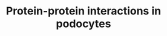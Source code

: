 ---
annotations:
- id: CL:0000653
  parent: animal cell
  type: Cell Type Ontology
  value: glomerular visceral epithelial cell
authors:
- Gwarsow
- MaintBot
- Mkutmon
- Jmelius
- Khanspers
- Eweitz
description: XPodNet is a larger version of PodNet. Interactions from STRING database
  have been added to PodNet to build XPodNet. Hence, not all interactions found in
  XPodNet do necessarily have to be curated.
last-edited: 2022-01-06
organisms:
- Mus musculus
redirect_from:
- /index.php/Pathway:WP2309
- /instance/WP2309
revision: null
schema-jsonld:
- '@context': https://schema.org/
  '@id': https://wikipathways.github.io/pathways/WP2309.html
  '@type': Dataset
  creator:
    '@type': Organization
    name: WikiPathways
  description: XPodNet is a larger version of PodNet. Interactions from STRING database
    have been added to PodNet to build XPodNet. Hence, not all interactions found
    in XPodNet do necessarily have to be curated.
  keywords:
  - A2bp1
  - Abcc3
  - Abl1
  - Acp1
  - Actb
  - Actl6b
  - Actn2
  - Actn4
  - Actr2
  - Actr3
  - Acvr2b
  - Acvrl1
  - Adam10
  - Adam12
  - Adcy1
  - Adcyap1r1
  - Add2
  - Adipor1
  - Adrb1
  - Agrn
  - Agtr1a
  - Agtr1b
  - Agtrap
  - Akt1
  - Akt3
  - Amica1
  - Angpt1
  - Angptl2
  - Angptl3
  - Angptl4
  - Anxa2
  - Ap2a2
  - Apba1
  - Apbb1ip
  - Apc
  - Aph1a
  - Aph1b
  - Aph1c
  - Appl2
  - Arf6
  - Arhgap24
  - Arhgdia
  - Arhgef7
  - Arnt
  - Arnt2
  - Arntl
  - Arpc1a
  - Arpc1b
  - Arpc2
  - Arpc3
  - Arpc4
  - Arpc5
  - Arpc5l
  - Arrb1
  - Arrb2
  - Atg10
  - Atg12
  - Atg5
  - Atg7
  - Atp6v0a1
  - Atp9a
  - Axin1
  - Bad
  - Bag1
  - Bahd1
  - Baiap2
  - Bax
  - Bbc3
  - Bcam
  - Bcar1
  - Bcl2
  - Bcl2l1
  - Bcl2l11
  - Bcl2l2
  - Bhlhe40
  - Bid
  - Bik
  - Birc5
  - Blk
  - Blnk
  - Bmp4
  - Bmp6
  - Bmp7
  - Bmpr1a
  - Bmpr1b
  - Bmpr2
  - Braf
  - Brd7
  - Btla
  - Cacng4
  - Cacng5
  - Calb2
  - Camk2a
  - Camk2b
  - Camk2d
  - Camk2g
  - Capza1
  - Capza2
  - Capzb
  - Carf
  - Carm1
  - Cask
  - Casp3
  - Casp8
  - Cav1
  - Cbl
  - Ccna2
  - Ccnd1
  - Ccnd2
  - Ccnd3
  - Ccne1
  - Ccng1
  - Ccng2
  - Ccni
  - Cd151
  - Cd19
  - Cd22
  - Cd247
  - Cd28
  - Cd2ap
  - Cd3e
  - Cd47
  - Cd5
  - Cdc25b
  - Cdc42
  - Cdc42ep1
  - Cdc42ep4
  - Cdc42ep5
  - Cdh1
  - Cdh2
  - Cdh22
  - Cdh3
  - Cdh4
  - Cdh5
  - Cdh7
  - Cdk17
  - Cdk4
  - Cdk5
  - Cdk5r1
  - Cdk6
  - Cdk9
  - Cdkn1a
  - Cdkn1b
  - Cdkn1c
  - Cdkn2a
  - Cebpa
  - Cfh
  - Cfl1
  - Cgn
  - Chd1l
  - Chn2
  - Cldn1
  - Cldn2
  - Cldn3
  - Cldn4
  - Cldn5
  - Cldn6
  - Cldn7
  - Cldn8
  - Clic5
  - Clnk
  - Clock
  - Cmip
  - Cntn2
  - Cntnap1
  - Col18a1
  - Col4a3
  - Col4a4
  - Col4a5
  - Coq6
  - Crb2
  - Crim1
  - Crk
  - Crkl
  - Crtam
  - Csf1
  - Csf1r
  - Csk
  - Csnk2a1
  - Ctbp1
  - Ctgf
  - Ctla4
  - Ctnna1
  - Ctnna2
  - Ctnna3
  - Ctnnb1
  - Ctnnbip1
  - Ctnnd1
  - Ctsl
  - Cttn
  - Cul2
  - Cux1
  - Cxadr
  - Cxcl10
  - Cxcl12
  - Cxcl16
  - Cxxc5
  - Cyfip1
  - Cyp26a1
  - Cyr61
  - Dag1
  - Dbn1
  - Ddn
  - Ddr1
  - Diablo
  - Diap1
  - Diap2
  - Dicer1
  - Dlk1
  - Dll1
  - Dll4
  - Dnm1
  - Dnm2
  - Dnm3
  - Dock4
  - Dok1
  - Dok2
  - Drp2
  - Dsc1
  - Dsg1a
  - Dvl1
  - Dvl2
  - Dvl3
  - E2f1
  - E2f3
  - ENSMUSG00000015656
  - ENSMUSG00000076594
  - ENSMUSG00000076711
  - ENSMUSG00000076733
  - Ednra
  - Efnb1
  - Efnb2
  - Efnb3
  - Efs
  - Egln2
  - Egln3
  - Eif4enif1
  - Eln
  - Enah
  - Eng
  - Enkur
  - Ep300
  - Epas1
  - Epb4.1l5
  - Epha2
  - Epha4
  - Epha6
  - Ephb2
  - Ephb6
  - Epor
  - Eps8
  - Erbb4
  - Esrrb
  - Ext1
  - Ezr
  - F11r
  - F3
  - Fadd
  - Fam65a
  - Fas
  - Fat1
  - Fbln2
  - Fbxw7
  - Fcgrt
  - Fgd1
  - Fhl2
  - Fhl3
  - Fkbpl
  - Fktn
  - Flii
  - Flt1
  - Fn1
  - Fos
  - Foxa2
  - Foxc2
  - Fras1
  - Frs2
  - Frs3
  - Fyb
  - Fyn
  - Gab1
  - Gab2
  - Gab3
  - Gabra4
  - Gabrb2
  - Gabrg2
  - Gadd45g
  - Gata4
  - Gigyf1
  - Gimap1
  - Gimap3
  - Gipc1
  - Git1
  - Gja1
  - Gjb6
  - Gm10698
  - Gm5637
  - Gmcl1
  - Gnb2l1
  - Gne
  - Gpr120
  - Gpr177
  - Grb10
  - Grb2
  - Grb7
  - Gria2
  - Grid2
  - Grin1
  - Grin2a
  - Grin2b
  - Grip1
  - Grit
  - Grlf1
  - Gsk3b
  - Hand1
  - Hand2
  - Hcls1
  - Hdac1
  - Herpud1
  - Hes6
  - Hey1
  - Hgs
  - Hif1a
  - Hif1an
  - Hk1
  - Homer3
  - Hoxd1
  - Hras1
  - Hsp90aa1
  - Hsp90ab1
  - Hspa8
  - Hspg2
  - Htra1
  - Htt
  - ICAT
  - Icam2
  - Icam5
  - Id2
  - Igf1
  - Igf1r
  - Igfbp2
  - Igfbp3
  - Igfbp7
  - Igh-VJ558
  - Ighg
  - Igsf5
  - Il7r
  - Ilk
  - Inadl
  - Inf2
  - Ing4
  - Inpp5d
  - Inppl1
  - Insr
  - Invs
  - Iqgap1
  - Irs1
  - Irs2
  - Isl1
  - Itga1
  - Itga2
  - Itga3
  - Itga5
  - Itga6
  - Itga7
  - Itga8
  - Itgav
  - Itgax
  - Itgb1
  - Itgb1bp3
  - Itgb3
  - Itgb4
  - Itgb5
  - Itsn1
  - Jak2
  - Jam3
  - Jub
  - Jup
  - Kank2
  - Kat2a
  - Kat2b
  - Kcna2
  - Kcnma1
  - Kcnmb1
  - Kcp
  - Kdr
  - Khdrbs1
  - Khdrbs3
  - Kif17
  - Kif26a
  - Kif2a
  - Kif3b
  - Kif5a
  - Kifap3
  - Kirrel
  - Kirrel2
  - Kirrel3
  - Kl
  - Klc1
  - Klc2
  - Kras
  - Krt7
  - Krt8
  - L1cam
  - LOC630565
  - LOC641221
  - Lama1
  - Lama2
  - Lama5
  - Lamb1-1
  - Lamb2
  - Lamc1
  - Lamc2
  - Lamc3
  - Lasp1
  - Lck
  - Lcp2
  - Ldb1
  - Ldb3
  - Lef1
  - Lepr
  - Lgals1
  - Lhx3
  - Lims1
  - Lims2
  - Lin7a
  - Lmx1b
  - Lnx1
  - Lrp1b
  - Lrp4
  - Lrrc7
  - Lrrk2
  - Ltbp1
  - Ltbp3
  - Lyn
  - Mafb
  - Magi1
  - Magi2
  - Map1lc3a
  - Map2k1
  - Map2k2
  - Map2k5
  - Map2k7
  - Map3k5
  - Map3k7ip1
  - Map4k1
  - Map4k4
  - Mapk1
  - Mapk3
  - Mapk8
  - Mapk8ip2
  - Mapk8ip3
  - Mapk9
  - Mapkap1
  - Mapt
  - Matr3
  - Mc1r
  - Mcf2l
  - Mcm7
  - Mdm2
  - Mdm4
  - Med25
  - Med28
  - Mef2a
  - Met
  - Mgea5
  - Micall2
  - Mlph
  - Mpdz
  - Mpz
  - Mras
  - Mtap1a
  - Mtap2
  - Mtor
  - Mtpn
  - Mybl2
  - Mycn
  - Myh10
  - Myh9
  - Myo1c
  - Myo1e
  - Myoc
  - Myoz1
  - Myoz2
  - Nck1
  - Nck2
  - Nckipsd
  - Ncoa1
  - Ncstn
  - Ndn
  - Nedd4l
  - Nedd9
  - Neo1
  - Nes
  - Net1
  - Nf2
  - Nfatc3
  - Nfatc4
  - Ngf
  - Nid1
  - Nid2
  - Nisch
  - Nkd1
  - Nkd2
  - Nos1
  - Notch1
  - Notch2
  - Notch3
  - Notch4
  - Nphp1
  - Nphs1
  - Nphs2
  - Npr1
  - Nr2f2
  - Nr4a3
  - Nrip1
  - Nrip3
  - Nrn1
  - Nrp1
  - Nrp2
  - Nrxn1
  - Nsd1
  - Nt5e
  - Ntrk2
  - Ntrk3
  - Oasl2
  - Ocln
  - Olfm1
  - Olig1
  - Olig2
  - P4ha1
  - Pak1
  - Pak2
  - Pak3
  - Palld
  - Pard3
  - Pard6a
  - Pard6b
  - Parva
  - Pawr
  - Pax2
  - Pax6
  - Pax8
  - Paxip1
  - Pcna
  - Pdcd6
  - Pdcd6ip
  - Pde3a
  - Pde4d
  - Pdgfrb
  - Pdpn
  - Pdss2
  - Pecam1
  - Pex19
  - Pfn1
  - Pfn2
  - Pfn3
  - Pgm5
  - Pick1
  - Pik3c2a
  - Pik3ca
  - Pik3cb
  - Pik3cd
  - Pik3cg
  - Pik3r1
  - Pik3r2
  - Pik3r3
  - Pik3r5
  - Pik3r6
  - Pip5k1c
  - Pitx2
  - Pkd1
  - Pkd2
  - Pknox1
  - Pkp4
  - Pla2r1
  - Plau
  - Plaur
  - Plce1
  - Plcg1
  - Plcg2
  - Plec1
  - Plekhh2
  - Plxna1
  - Podxl
  - Polr2b
  - Porcn
  - Ppara
  - Ppp1ca
  - Ppp2ca
  - Ppp2r1a
  - Ppp3ca
  - Prkaca
  - Prkacb
  - Prkar2a
  - Prkca
  - Prkcd
  - Prkce
  - Prkci
  - Prkcz
  - Prkx
  - Prmt1
  - Prnp
  - Prop1
  - Prpf40a
  - Psen1
  - Psen2
  - Psenen
  - Psmd7
  - Pten
  - Ptger4
  - Ptgs2
  - Ptk2
  - Ptk2b
  - Ptpn11
  - Ptpn12
  - Ptpn13
  - Ptpn6
  - Ptpra
  - Ptprc
  - Ptprf
  - Ptpro
  - Pvrl1
  - Pvrl3
  - Pxn
  - Rab27a
  - Rab38
  - Rab3a
  - Rab3b
  - Rab4a
  - Rab4b
  - Rab8a
  - Rab8b
  - Rabgef1
  - Rac1
  - Racgap1
  - Raf1
  - Ralgps1
  - Rapgef2
  - Rara
  - Rarb
  - Rasa1
  - Raver1
  - Rbpj
  - Ret
  - Rhoa
  - Rin1
  - Ripk1
  - Rnf123
  - Rnf128
  - Robo1
  - Robo2
  - Rph3a
  - Rps6ka5
  - Rrn3
  - Rspo2
  - Rtkn
  - Rufy1
  - Rxra
  - Scel
  - Scrib
  - Sdcbp
  - Sdk1
  - Sema3a
  - Sema3f
  - Sept2
  - Serpina3g
  - Sfn
  - Sgca
  - Sgcd
  - Sgcz
  - Sh2b1
  - Sh2d1a
  - Sh2d4a
  - Sh3bp1
  - Sh3gl1
  - Sh3gl2
  - Sh3kbp1
  - Shc1
  - Shc2
  - Shcbp1
  - Siglece
  - Sirpa
  - Sirt1
  - Skap2
  - Skp2
  - Slamf1
  - Slc29a4
  - Slc34a1
  - Slc43a1
  - Slc4a1
  - Slc6a2
  - Slc6a3
  - Slc9a3r2
  - Smad1
  - Smad2
  - Smad3
  - Smad4
  - Smad6
  - Smad7
  - Smarca4
  - Smarcal1
  - Smarcd3
  - Smurf1
  - Smurf2
  - Snai1
  - Snta1
  - Sntb1
  - Sntb2
  - Snx26
  - Socs6
  - Sorbs1
  - Sorbs3
  - Sos1
  - Sos2
  - Sp1
  - Sparc
  - Sphk2
  - Spn
  - Spna2
  - Spnb2
  - Spp1
  - Src
  - Srcin1
  - Stmn1
  - Stra13
  - Strap
  - Stt3b
  - Stub1
  - Stxbp5
  - Sulf1
  - Sult1b1
  - Sumo1
  - Sv2b
  - Sykb
  - Synpo
  - Synpo2
  - Syt1
  - Syt13
  - Sytl1
  - Sytl2
  - Sytl3
  - Sytl4
  - Syvn1
  - TRAV13N-3
  - Taf5
  - Tagln
  - Tarbp2
  - Tax1bp3
  - Tbc1d4
  - Tbxa2r
  - Tceb1
  - Tceb2
  - Tcf21
  - Tcf3
  - Tcf7
  - Tcf7l1
  - Tcf7l2
  - Tek
  - Tenc1
  - Tgfb1
  - Tgfb2
  - Tgfb3
  - Tgfbr1
  - Tgfbr2
  - Tgfbr3
  - Themis
  - Thra
  - Thrb
  - Tiam1
  - Tie1
  - Tjp1
  - Tln1
  - Tln2
  - Tnf
  - Tob2
  - Trf
  - Trib3
  - Trim24
  - Trp53
  - Trpc6
  - Trpm7
  - Trpv5
  - Tsc1
  - Tsc2
  - Tsg101
  - Tsga10
  - Tspan7
  - Tssk5
  - Tuba1a
  - Ubc
  - Ube2i
  - Ubqln2
  - Uchl1
  - Usp7
  - Usp8
  - Utrn
  - Vamp2
  - Vangl1
  - Vangl2
  - Vasp
  - Vav2
  - Vcl
  - Vcp
  - Vdr
  - Vegfa
  - Vhl
  - Vim
  - Vps28
  - Vtn
  - Vwf
  - Was
  - Wasf1
  - Wasl
  - Wdfy3
  - Wdr12
  - Wif1
  - Wipf1
  - Wnt1
  - Wt1
  - Wtip
  - Wwc1
  - Wwp1
  - Yes1
  - Ywhab
  - Ywhae
  - Ywhag
  - Ywhah
  - Ywhaq
  - Zeb2
  - Zfp128
  - Zfp36
  - Zfp423
  - Zfp84
  - Zhx1
  - Zhx2
  - Zhx3
  - Zyx
  - mICA
  license: CC0
  name: Protein-protein interactions in podocytes
seo: CreativeWork
title: Protein-protein interactions in podocytes
wpid: WP2309
---